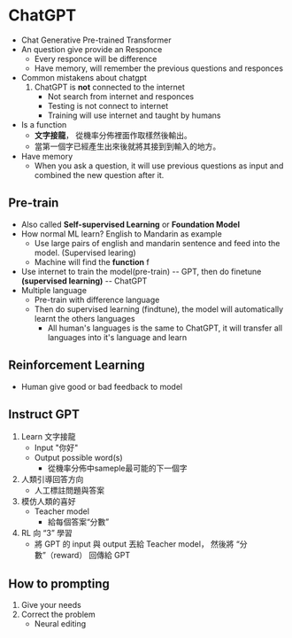 # **ChatGPT**
- Chat Generative Pre-trained Transformer
- An question give provide an Responce
    - Every responce will be difference
    - Have memory, will remember the previous questions and responces
- Common mistakens about chatgpt
    1. ChatGPT is **not** connected to the internet
        - Not search from internet and responces
        - Testing is not connect to internet
        - Training will use internet and taught by humans
- Is a function
    - **文字接龍**， 從機率分佈裡面作取樣然後輸出。
    - 當第一個字已經產生出來後就將其接到到輸入的地方。
- Have memory
    - When you ask a question, it will use previous questions as input and combined the new question after it.
## **Pre-train**
- Also called **Self-supervised Learning** or **Foundation Model**
- How normal ML learn? English to Mandarin as example
    - Use large pairs of english and mandarin sentence and feed into the model. (Supervised learing)
    - Machine will find the **function** f
- Use internet to train the model(pre-train) -- GPT, then do finetune **(supervised learning)** -- ChatGPT
- Multiple language
    - Pre-train with difference language
    - Then do supervised learning (findtune), the model will automatically learnt the others languages
        - All human's languages is the same to ChatGPT, it will transfer all languages into it's language and learn

## **Reinforcement Learning**
- Human give good or bad feedback to model

## **Instruct GPT**
1. Learn 文字接龍
    - Input "你好"
    - Output possible word(s)
        - 從機率分佈中sameple最可能的下一個字
2. 人類引導回答方向
    - 人工標註問題與答案
3. 模仿人類的喜好
    - Teacher model
        - 給每個答案“分數”
4. RL 向 “3” 學習
    - 將 GPT 的 input 與 output 丟給 Teacher model， 然後將 “分數”（reward） 回傳給 GPT
## **How to prompting**
1. Give your needs
2. Correct the problem
    - Neural editing